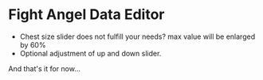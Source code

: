 # Fight Angel Data Editor

* Chest size slider does not fulfill your needs? max value will be enlarged by 60%
*  Optional adjustment of up and down slider.

And that's it for now...
